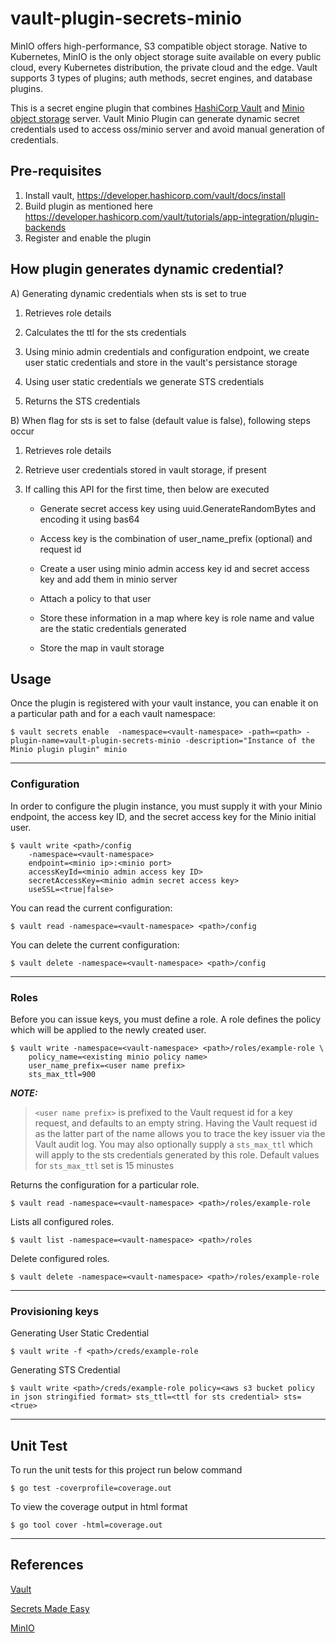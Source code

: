 # vault-plugin-secrets-minio

MinIO offers high-performance, S3 compatible object storage. Native to Kubernetes, MinIO is the only object storage suite available on every public cloud, every Kubernetes distribution, the private cloud and the edge. Vault supports 3 types of plugins; auth methods, secret engines, and database plugins.

This is a secret engine plugin that combines [HashiCorp Vault](https://www.vaultproject.io/) and [Minio object storage](https://min.io/) server. Vault Minio Plugin can generate dynamic secret credentials used to access oss/minio server and avoid manual generation of credentials. 

## Pre-requisites

1. Install vault, https://developer.hashicorp.com/vault/docs/install 
2. Build plugin as mentioned here https://developer.hashicorp.com/vault/tutorials/app-integration/plugin-backends
3. Register and enable the plugin

## How plugin generates dynamic credential?

A) Generating dynamic credentials when sts is set to true

1. Retrieves role details

2. Calculates the ttl for the sts credentials

3. Using minio admin credentials and configuration endpoint, we create user static credentials and store in the vault's persistance storage

4. Using user static credentials we generate STS credentials

5. Returns the STS credentials

B) When flag for sts is set to false (default value is false), following steps occur

1. Retrieves role details
2. Retrieve user credentials stored in vault storage, if present

3. If calling this API for the first time, then below are executed

	- Generate secret access key using uuid.GenerateRandomBytes and encoding it using bas64

	- Access key is the combination of user_name_prefix (optional) and request id

	- Create a user using minio admin access key id and secret access key and add them in minio server

	- Attach a policy to that user

	- Store these information in a map where key is role name and value are the static credentials generated

	- Store the map in vault storage

## Usage

Once the plugin is registered with your vault instance, you can enable it
on a particular path and for a each vault namespace:

    $ vault secrets enable 	-namespace=<vault-namespace> -path=<path> -plugin-name=vault-plugin-secrets-minio -description="Instance of the Minio plugin plugin" minio
----
### Configuration

In order to configure the plugin instance, you must supply it with your Minio
endpoint, the access key ID, and the secret access key for the Minio initial
user. 

    $ vault write <path>/config
		-namespace=<vault-namespace>
		endpoint=<minio ip>:<minio port>
		accessKeyId=<minio admin access key ID> 
		secretAccessKey=<minio admin secret access key>
		useSSL=<true|false>

You can read the current configuration:

    $ vault read -namespace=<vault-namespace> <path>/config

You can delete the current configuration:

    $ vault delete -namespace=<vault-namespace> <path>/config
----
### Roles

Before you can issue keys, you must define a role. A role defines the 
policy which will be applied to the newly created user.

    $ vault write -namespace=<vault-namespace> <path>/roles/example-role \
		policy_name=<existing minio policy name>
		user_name_prefix=<user name prefix>
		sts_max_ttl=900

**_NOTE:_** 
> `<user name prefix>` is prefixed to the Vault request id for a key request,
and defaults to an empty string. Having the Vault request id as the 
latter part of the name allows you to trace the key issuer via the Vault
audit log. You may also optionally supply a `sts_max_ttl`
which will apply to the sts credentials generated by this role.
> Default values for `sts_max_ttl` set is 15 minustes

Returns the configuration for a particular role. 

	$ vault read -namespace=<vault-namespace> <path>/roles/example-role

Lists all configured roles.

    $ vault list -namespace=<vault-namespace> <path>/roles

Delete configured roles.

    $ vault delete -namespace=<vault-namespace> <path>/roles/example-role

---
### Provisioning keys

Generating User Static Credential

    $ vault write -f <path>/creds/example-role

Generating STS Credential

    $ vault write <path>/creds/example-role policy=<aws s3 bucket policy in json stringified format> sts_ttl=<ttl for sts credential> sts=<true>
___
## Unit Test
To run the unit tests for this project run below command
	
	$ go test -coverprofile=coverage.out

To view the coverage output in html format

	$ go tool cover -html=coverage.out

---
## References

[Vault](https://www.vaultproject.io/)

[Secrets Made Easy](https://blog.min.io/minio-and-hashicorp-vault/)

[MinIO](https://min.io/)